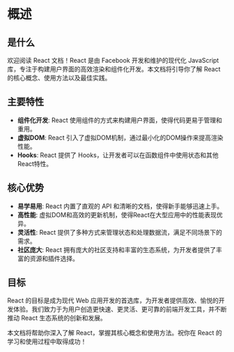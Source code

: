 # 概述

## 是什么
欢迎阅读 React 文档！React 是由 Facebook 开发和维护的现代化 JavaScript 库，专注于构建用户界面的高效渲染和组件化开发。本文档将引导你了解 React 的核心概念、使用方法以及最佳实践。

## 主要特性
- **组件化开发**: React 使用组件的方式来构建用户界面，使得代码更易于管理和重用。
- **虚拟DOM**: React 引入了虚拟DOM机制，通过最小化的DOM操作来提高渲染性能。
- **Hooks**: React 提供了 Hooks，让开发者可以在函数组件中使用状态和其他React特性。

## 核心优势
- **易学易用**: React 内置了直观的 API 和清晰的文档，使得新手能够迅速上手。
- **高性能**: 虚拟DOM和高效的更新机制，使得React在大型应用中的性能表现优异。
- **灵活性**: React 提供了多种方式来管理状态和处理数据流，满足不同场景下的需求。
- **社区庞大**: React 拥有庞大的社区支持和丰富的生态系统，为开发者提供了丰富的资源和插件选择。

## 目标
React 的目标是成为现代 Web 应用开发的首选库，为开发者提供高效、愉悦的开发体验。我们致力于为用户创造更快速、更灵活、更可靠的前端开发工具，并不断推动 React 生态系统的创新和发展。

本文档将帮助你深入了解 React，掌握其核心概念和使用方法。祝你在 React 的学习和使用过程中取得成功！
